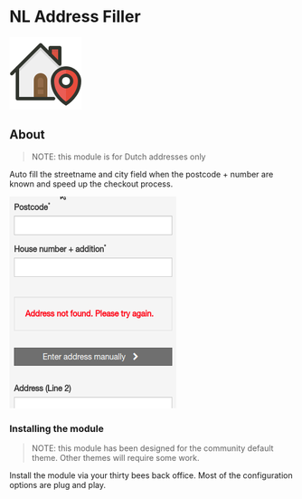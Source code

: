 # NL Address Filler
![NL Address Filler](/logo.png)

## About

> NOTE: this module is for Dutch addresses only

Auto fill the streetname and city field when the postcode + number are known and speed up the checkout process.

![Auto fill addresses](docs/addressfiller.gif)

### Installing the module

> NOTE: this module has been designed for the community default theme. Other themes will require some work.

Install the module via your thirty bees back office. Most of the configuration options are plug and play.
